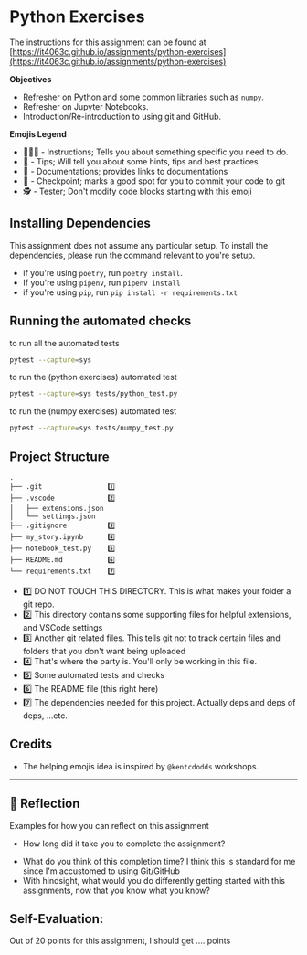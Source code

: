 # Python Exercises

The instructions for this assignment can be found at [https://it4063c.github.io/assignments/python-exercises](https://it4063c.github.io/assignments/python-exercises)

**Objectives**
- Refresher on Python and some common libraries such as `numpy`.
- Refresher on Jupyter Notebooks.
- Introduction/Re-introduction to using git and GitHub.


**Emojis Legend**
- 👨🏻‍💻 - Instructions; Tells you about something specific you need to do.
- 🦉 - Tips; Will tell you about some hints, tips and best practices
- 📜 - Documentations; provides links to documentations
- 🚩 - Checkpoint; marks a good spot for you to commit your code to git
- 🕵️ - Tester; Don't modify code blocks starting with this emoji

## Installing Dependencies
This assignment does not assume any particular setup. To install the dependencies, please run the command relevant to you're setup.
- if you're using `poetry`, run `poetry install`.
- If you're using `pipenv`, run `pipenv install`
- if you're using `pip`, run `pip install -r requirements.txt`

## Running the automated checks
to run all the automated tests 
```bash 
pytest --capture=sys
```

to run the (python exercises) automated test
```bash 
pytest --capture=sys tests/python_test.py
```

to run the (numpy exercises) automated test
```bash 
pytest --capture=sys tests/numpy_test.py
```

## Project Structure
```
.
├── .git                1️⃣  
├── .vscode             2️⃣  
│   ├── extensions.json 
│   └── settings.json   
├── .gitignore          3️⃣  
├── my_story.ipynb      4️⃣  
├── notebook_test.py    5️⃣  
├── README.md           6️⃣  
└── requirements.txt    7️⃣  
```
- 1️⃣ DO NOT TOUCH THIS DIRECTORY. This is what makes your folder a git repo.
- 2️⃣ This directory contains some supporting files for helpful extensions, and VSCode settings 
- 3️⃣ Another git related files. This tells git not to track certain files and folders that you don't want being uploaded
- 4️⃣ That's where the party is. You'll only be working in this file.
- 5️⃣ Some automated tests and checks
- 6️⃣ The README file (this right here)
- 7️⃣ The dependencies needed for this project. Actually deps and deps of deps, ...etc.

## Credits
- The helping emojis idea is inspired by `@kentcdodds` workshops.

------------
## 🤔 Reflection
Examples for how you can reflect on this assignment
* How long did it take you to complete the assignment?
<!-- This assignment took me about 5-10 minutes. -->
* What do you think of this completion time?
I think this is standard for me since I'm accustomed to using Git/GitHub
* With hindsight, what would you do differently getting started with this assignments, now that you know what you know? 
<!-- I feel the work was pretty straightforward with nothing to really change. If anything, see if there are other git commands that do similar functions. -->

## Self-Evaluation:
Out of 20 points for this assignment, I should get .... points
<!-- I believe I should get 20/20 points for this assignment. I followed the guidelines and submitted the necessary files/commits -->